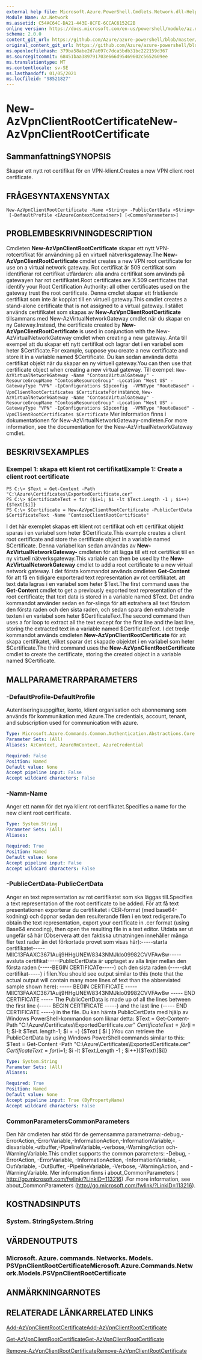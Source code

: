 ```yaml
---
external help file: Microsoft.Azure.PowerShell.Cmdlets.Network.dll-Help.xml
Module Name: Az.Network
ms.assetid: C54AC64C-DA21-443E-8CFE-6CCAC6152C2B
online version: https://docs.microsoft.com/en-us/powershell/module/az.network/new-azvpnclientrootcertificate
schema: 2.0.0
content_git_url: https://github.com/Azure/azure-powershell/blob/master/src/Network/Network/help/New-AzVpnClientRootCertificate.md
original_content_git_url: https://github.com/Azure/azure-powershell/blob/master/src/Network/Network/help/New-AzVpnClientRootCertificate.md
ms.openlocfilehash: 379ba58abe2d7a697c7dca5bdb31bc222159d367
ms.sourcegitcommit: 68451baa389791703e666d95469602c5652609ee
ms.translationtype: MT
ms.contentlocale: sv-SE
ms.lasthandoff: 01/05/2021
ms.locfileid: "98521827"
---
```

# <span data-ttu-id="becfb-101">New-AzVpnClientRootCertificate</span><span class="sxs-lookup"><span data-stu-id="becfb-101">New-AzVpnClientRootCertificate</span></span>

## <span data-ttu-id="becfb-102">Sammanfattning</span><span class="sxs-lookup"><span data-stu-id="becfb-102">SYNOPSIS</span></span>
<span data-ttu-id="becfb-103">Skapar ett nytt rot certifikat för en VPN-klient.</span><span class="sxs-lookup"><span data-stu-id="becfb-103">Creates a new VPN client root certificate.</span></span>

## <span data-ttu-id="becfb-104">FRÅGESYNTAXEN</span><span class="sxs-lookup"><span data-stu-id="becfb-104">SYNTAX</span></span>

```
New-AzVpnClientRootCertificate -Name <String> -PublicCertData <String>
 [-DefaultProfile <IAzureContextContainer>] [<CommonParameters>]
```

## <span data-ttu-id="becfb-105">PROBLEMBESKRIVNING</span><span class="sxs-lookup"><span data-stu-id="becfb-105">DESCRIPTION</span></span>
<span data-ttu-id="becfb-106">Cmdleten **New-AzVpnClientRootCertificate** skapar ett nytt VPN-rotcertifikat för användning på en virtuell nätverksgateway.</span><span class="sxs-lookup"><span data-stu-id="becfb-106">The **New-AzVpnClientRootCertificate** cmdlet creates a new VPN root certificate for use on a virtual network gateway.</span></span>
<span data-ttu-id="becfb-107">Rot certifikat är 509 certifikat som identifierar rot certifikat utfärdaren: alla andra certifikat som används på gatewayen har rot certifikatet.</span><span class="sxs-lookup"><span data-stu-id="becfb-107">Root certificates are X.509 certificates that identify your Root Certification Authority: all other certificates used on the gateway trust the root certificate.</span></span>
<span data-ttu-id="becfb-108">Denna cmdlet skapar ett fristående certifikat som inte är kopplat till en virtuell gateway.</span><span class="sxs-lookup"><span data-stu-id="becfb-108">This cmdlet creates a stand-alone certificate that is not assigned to a virtual gateway.</span></span>
<span data-ttu-id="becfb-109">I stället används certifikatet som skapas av **New-AzVpnClientRootCertificate** tillsammans med New-AzVirtualNetworkGateway cmdlet när du skapar en ny Gateway.</span><span class="sxs-lookup"><span data-stu-id="becfb-109">Instead, the certificate created by **New-AzVpnClientRootCertificate** is used in conjunction with the New-AzVirtualNetworkGateway cmdlet when creating a new gateway.</span></span>
<span data-ttu-id="becfb-110">Anta till exempel att du skapar ett nytt certifikat och lagrar det i en variabel som heter $Certificate.</span><span class="sxs-lookup"><span data-stu-id="becfb-110">For example, suppose you create a new certificate and store it in a variable named $Certificate.</span></span>
<span data-ttu-id="becfb-111">Du kan sedan använda detta certifikat objekt när du skapar en ny virtuell gateway.</span><span class="sxs-lookup"><span data-stu-id="becfb-111">You can then use that certificate object when creating a new virtual gateway.</span></span>
<span data-ttu-id="becfb-112">Till exempel: `New-AzVirtualNetworkGateway -Name "ContosoVirtualGateway" -ResourceGroupName "ContosoResourceGroup" -Location "West US" -GatewayType "VPN" -IpConfigurations $Ipconfig  -VPNType "RouteBased" -VpnClientRootCertificates $Certificate`</span><span class="sxs-lookup"><span data-stu-id="becfb-112">For instance, `New-AzVirtualNetworkGateway -Name "ContosoVirtualGateway" -ResourceGroupName "ContosoResourceGroup" -Location "West US" -GatewayType "VPN" -IpConfigurations $Ipconfig  -VPNType "RouteBased" -VpnClientRootCertificates $Certificate`</span></span>
<span data-ttu-id="becfb-113">Mer information finns i dokumentationen för New-AzVirtualNetworkGateway-cmdleten.</span><span class="sxs-lookup"><span data-stu-id="becfb-113">For more information, see the documentation for the New-AzVirtualNetworkGateway cmdlet.</span></span>

## <span data-ttu-id="becfb-114">BESKRIVS</span><span class="sxs-lookup"><span data-stu-id="becfb-114">EXAMPLES</span></span>

### <span data-ttu-id="becfb-115">Exempel 1: skapa ett klient rot certifikat</span><span class="sxs-lookup"><span data-stu-id="becfb-115">Example 1: Create a client root certificate</span></span>
```
PS C:\> $Text = Get-Content -Path "C:\Azure\Certificates\ExportedCertificate.cer"
PS C:\> $CertificateText = for ($i=1; $i -lt $Text.Length -1 ; $i++){$Text[$i]}
PS C:\> $Certificate = New-AzVpnClientRootCertificate -PublicCertData $CertificateText -Name "ContosoClientRootCertificate"
```

<span data-ttu-id="becfb-116">I det här exemplet skapas ett klient rot certifikat och ett certifikat objekt sparas i en variabel som heter $Certificate.</span><span class="sxs-lookup"><span data-stu-id="becfb-116">This example creates a client root certificate and store the certificate object in a variable named $Certificate.</span></span>
<span data-ttu-id="becfb-117">Denna variabel kan sedan användas av **New-AzVirtualNetworkGateway-** cmdleten för att lägga till ett rot certifikat till en ny virtuell nätverksgateway.</span><span class="sxs-lookup"><span data-stu-id="becfb-117">This variable can then be used by the **New-AzVirtualNetworkGateway** cmdlet to add a root certificate to a new virtual network gateway.</span></span>
<span data-ttu-id="becfb-118">I det första kommandot används cmdleten **Get-Content** för att få en tidigare exporterad text representation av rot certifikatet. att text data lagras i en variabel som heter $Text.</span><span class="sxs-lookup"><span data-stu-id="becfb-118">The first command uses the **Get-Content** cmdlet to get a previously exported text representation of the root certificate; that text data is stored in a variable named $Text.</span></span>
<span data-ttu-id="becfb-119">Det andra kommandot använder sedan en for-slinga för att extrahera all text förutom den första raden och den sista raden, och sedan spara den extraherade texten i en variabel som heter $CertificateText.</span><span class="sxs-lookup"><span data-stu-id="becfb-119">The second command then uses a for loop to extract all the text except for the first line and the last line, storing the extracted text in a variable named $CertificateText.</span></span>
<span data-ttu-id="becfb-120">I det tredje kommandot används cmdleten **New-AzVpnClientRootCertificate** för att skapa certifikatet, vilket sparar det skapade objektet i en variabel som heter $Certificate.</span><span class="sxs-lookup"><span data-stu-id="becfb-120">The third command uses the **New-AzVpnClientRootCertificate** cmdlet to create the certificate, storing the created object in a variable named $Certificate.</span></span>

## <span data-ttu-id="becfb-121">MALLPARAMETRAR</span><span class="sxs-lookup"><span data-stu-id="becfb-121">PARAMETERS</span></span>

### <span data-ttu-id="becfb-122">-DefaultProfile</span><span class="sxs-lookup"><span data-stu-id="becfb-122">-DefaultProfile</span></span>
<span data-ttu-id="becfb-123">Autentiseringsuppgifter, konto, klient organisation och abonnemang som används för kommunikation med Azure.</span><span class="sxs-lookup"><span data-stu-id="becfb-123">The credentials, account, tenant, and subscription used for communication with azure.</span></span>

```yaml
Type: Microsoft.Azure.Commands.Common.Authentication.Abstractions.Core.IAzureContextContainer
Parameter Sets: (All)
Aliases: AzContext, AzureRmContext, AzureCredential

Required: False
Position: Named
Default value: None
Accept pipeline input: False
Accept wildcard characters: False
```

### <span data-ttu-id="becfb-124">-Namn</span><span class="sxs-lookup"><span data-stu-id="becfb-124">-Name</span></span>
<span data-ttu-id="becfb-125">Anger ett namn för det nya klient rot certifikatet.</span><span class="sxs-lookup"><span data-stu-id="becfb-125">Specifies a name for the new client root certificate.</span></span>

```yaml
Type: System.String
Parameter Sets: (All)
Aliases:

Required: True
Position: Named
Default value: None
Accept pipeline input: False
Accept wildcard characters: False
```

### <span data-ttu-id="becfb-126">-PublicCertData</span><span class="sxs-lookup"><span data-stu-id="becfb-126">-PublicCertData</span></span>
<span data-ttu-id="becfb-127">Anger en text representation av rot certifikatet som ska läggas till.</span><span class="sxs-lookup"><span data-stu-id="becfb-127">Specifies a text representation of the root certificate to be added.</span></span>
<span data-ttu-id="becfb-128">För att få text presentationen exporterar du certifikatet i CER-format (med base64-kodning) och öppnar sedan den resulterande filen i en text redigerare.</span><span class="sxs-lookup"><span data-stu-id="becfb-128">To obtain the text representation, export your certificate in .cer format (using Base64 encoding), then open the resulting file in a text editor.</span></span>
<span data-ttu-id="becfb-129">Utdata ser ut ungefär så här (Observera att den faktiska utmatningen innehåller många fler text rader än det förkortade provet som visas här):-----starta certifikatet-----MIIC13FAAXC3671Auij9HHgUNEW8343NMJklo09982CVVFAw8w-----avsluta certifikat-----PublicCertData är upptaget av alla linjer mellan den första raden (-----BEGIN CERTIFICATe-----) och den sista raden (-----slut certifikat-----) i filen.</span><span class="sxs-lookup"><span data-stu-id="becfb-129">You should see output similar to this (note that the actual output will contain many more lines of text than the abbreviated sample shown here): ----- BEGIN CERTIFICATE ----- MIIC13FAAXC3671Auij9HHgUNEW8343NMJklo09982CVVFAw8w ----- END CERTIFICATE ----- The PublicCertData is made up of all the lines between the first line (----- BEGIN CERTIFICATE -----) and the last line (----- END CERTIFICATE -----) in the file.</span></span>
<span data-ttu-id="becfb-130">Du kan hämta PublicCertData med hjälp av Windows PowerShell-kommandon som liknar detta: $Text = Get-Content-Path "C:\Azure\Certificates\ExportedCertificate.cer" $CertificateText = för ($i = 1; $i-lt $Text. length-1; $i + +) {$Text \[ $i \] }</span><span class="sxs-lookup"><span data-stu-id="becfb-130">You can retrieve the PublicCertData by using Windows PowerShell commands similar to this: $Text = Get-Content -Path "C:\Azure\Certificates\ExportedCertificate.cer" $CertificateText = for ($i=1; $i -lt $Text.Length -1 ; $i++){$Text\[$i\]}</span></span>

```yaml
Type: System.String
Parameter Sets: (All)
Aliases:

Required: True
Position: Named
Default value: None
Accept pipeline input: True (ByPropertyName)
Accept wildcard characters: False
```

### <span data-ttu-id="becfb-131">CommonParameters</span><span class="sxs-lookup"><span data-stu-id="becfb-131">CommonParameters</span></span>
<span data-ttu-id="becfb-132">Den här cmdleten har stöd för de gemensamma parametrarna:-debug,-ErrorAction,-ErrorVariable,-InformationAction,-InformationVariable,-disvariable,-utbuffer,-PipelineVariable,-verbose,-WarningAction och-WarningVariable.</span><span class="sxs-lookup"><span data-stu-id="becfb-132">This cmdlet supports the common parameters: -Debug, -ErrorAction, -ErrorVariable, -InformationAction, -InformationVariable, -OutVariable, -OutBuffer, -PipelineVariable, -Verbose, -WarningAction, and -WarningVariable.</span></span> <span data-ttu-id="becfb-133">Mer information finns i about_CommonParameters ( http://go.microsoft.com/fwlink/?LinkID=113216) .</span><span class="sxs-lookup"><span data-stu-id="becfb-133">For more information, see about_CommonParameters (http://go.microsoft.com/fwlink/?LinkID=113216).</span></span>

## <span data-ttu-id="becfb-134">KOSTNADS</span><span class="sxs-lookup"><span data-stu-id="becfb-134">INPUTS</span></span>

### <span data-ttu-id="becfb-135">System. String</span><span class="sxs-lookup"><span data-stu-id="becfb-135">System.String</span></span>

## <span data-ttu-id="becfb-136">VÄRDEN</span><span class="sxs-lookup"><span data-stu-id="becfb-136">OUTPUTS</span></span>

### <span data-ttu-id="becfb-137">Microsoft. Azure. commands. Networks. Models. PSVpnClientRootCertificate</span><span class="sxs-lookup"><span data-stu-id="becfb-137">Microsoft.Azure.Commands.Network.Models.PSVpnClientRootCertificate</span></span>

## <span data-ttu-id="becfb-138">ANMÄRKNINGAR</span><span class="sxs-lookup"><span data-stu-id="becfb-138">NOTES</span></span>

## <span data-ttu-id="becfb-139">RELATERADE LÄNKAR</span><span class="sxs-lookup"><span data-stu-id="becfb-139">RELATED LINKS</span></span>

[<span data-ttu-id="becfb-140">Add-AzVpnClientRootCertificate</span><span class="sxs-lookup"><span data-stu-id="becfb-140">Add-AzVpnClientRootCertificate</span></span>](./Add-AzVpnClientRootCertificate.md)

[<span data-ttu-id="becfb-141">Get-AzVpnClientRootCertificate</span><span class="sxs-lookup"><span data-stu-id="becfb-141">Get-AzVpnClientRootCertificate</span></span>](./Get-AzVpnClientRootCertificate.md)

[<span data-ttu-id="becfb-142">Remove-AzVpnClientRootCertificate</span><span class="sxs-lookup"><span data-stu-id="becfb-142">Remove-AzVpnClientRootCertificate</span></span>](./Remove-AzVpnClientRootCertificate.md)


